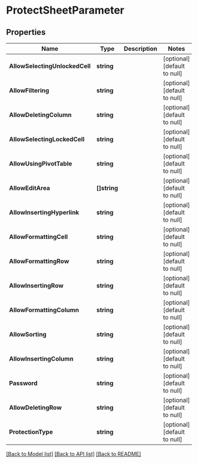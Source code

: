 # ProtectSheetParameter

## Properties
Name | Type | Description | Notes
------------ | ------------- | ------------- | -------------
**AllowSelectingUnlockedCell** | **string** |  | [optional] [default to null]
**AllowFiltering** | **string** |  | [optional] [default to null]
**AllowDeletingColumn** | **string** |  | [optional] [default to null]
**AllowSelectingLockedCell** | **string** |  | [optional] [default to null]
**AllowUsingPivotTable** | **string** |  | [optional] [default to null]
**AllowEditArea** | **[]string** |  | [optional] [default to null]
**AllowInsertingHyperlink** | **string** |  | [optional] [default to null]
**AllowFormattingCell** | **string** |  | [optional] [default to null]
**AllowFormattingRow** | **string** |  | [optional] [default to null]
**AllowInsertingRow** | **string** |  | [optional] [default to null]
**AllowFormattingColumn** | **string** |  | [optional] [default to null]
**AllowSorting** | **string** |  | [optional] [default to null]
**AllowInsertingColumn** | **string** |  | [optional] [default to null]
**Password** | **string** |  | [optional] [default to null]
**AllowDeletingRow** | **string** |  | [optional] [default to null]
**ProtectionType** | **string** |  | [optional] [default to null]

[[Back to Model list]](../README.md#documentation-for-models) [[Back to API list]](../README.md#documentation-for-api-endpoints) [[Back to README]](../README.md)


